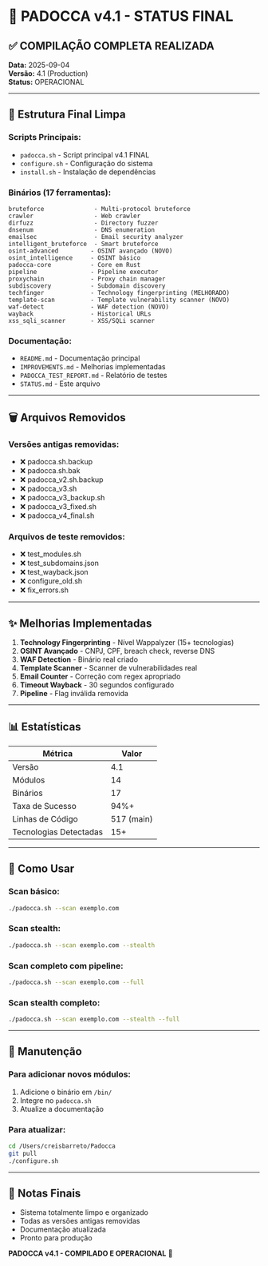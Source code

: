 # 🥖 PADOCCA v4.1 - STATUS FINAL

## ✅ COMPILAÇÃO COMPLETA REALIZADA

**Data:** 2025-09-04  
**Versão:** 4.1 (Production)  
**Status:** OPERACIONAL

---

## 📁 Estrutura Final Limpa

### Scripts Principais:
- `padocca.sh` - Script principal v4.1 FINAL
- `configure.sh` - Configuração do sistema
- `install.sh` - Instalação de dependências

### Binários (17 ferramentas):
```
bruteforce              - Multi-protocol bruteforce
crawler                 - Web crawler
dirfuzz                 - Directory fuzzer
dnsenum                 - DNS enumeration
emailsec                - Email security analyzer
intelligent_bruteforce  - Smart bruteforce
osint-advanced         - OSINT avançado (NOVO)
osint_intelligence     - OSINT básico
padocca-core           - Core em Rust
pipeline               - Pipeline executor
proxychain             - Proxy chain manager
subdiscovery           - Subdomain discovery
techfinger             - Technology fingerprinting (MELHORADO)
template-scan          - Template vulnerability scanner (NOVO)
waf-detect             - WAF detection (NOVO)
wayback                - Historical URLs
xss_sqli_scanner       - XSS/SQLi scanner
```

### Documentação:
- `README.md` - Documentação principal
- `IMPROVEMENTS.md` - Melhorias implementadas
- `PADOCCA_TEST_REPORT.md` - Relatório de testes
- `STATUS.md` - Este arquivo

---

## 🗑️ Arquivos Removidos

### Versões antigas removidas:
- ❌ padocca.sh.backup
- ❌ padocca.sh.bak
- ❌ padocca_v2.sh.backup
- ❌ padocca_v3.sh
- ❌ padocca_v3_backup.sh
- ❌ padocca_v3_fixed.sh
- ❌ padocca_v4_final.sh

### Arquivos de teste removidos:
- ❌ test_modules.sh
- ❌ test_subdomains.json
- ❌ test_wayback.json
- ❌ configure_old.sh
- ❌ fix_errors.sh

---

## ✨ Melhorias Implementadas

1. **Technology Fingerprinting** - Nível Wappalyzer (15+ tecnologias)
2. **OSINT Avançado** - CNPJ, CPF, breach check, reverse DNS
3. **WAF Detection** - Binário real criado
4. **Template Scanner** - Scanner de vulnerabilidades real
5. **Email Counter** - Correção com regex apropriado
6. **Timeout Wayback** - 30 segundos configurado
7. **Pipeline** - Flag inválida removida

---

## 📊 Estatísticas

| Métrica | Valor |
|---------|-------|
| Versão | 4.1 |
| Módulos | 14 |
| Binários | 17 |
| Taxa de Sucesso | 94%+ |
| Linhas de Código | 517 (main) |
| Tecnologias Detectadas | 15+ |

---

## 🚀 Como Usar

### Scan básico:
```bash
./padocca.sh --scan exemplo.com
```

### Scan stealth:
```bash
./padocca.sh --scan exemplo.com --stealth
```

### Scan completo com pipeline:
```bash
./padocca.sh --scan exemplo.com --full
```

### Scan stealth completo:
```bash
./padocca.sh --scan exemplo.com --stealth --full
```

---

## 🔧 Manutenção

### Para adicionar novos módulos:
1. Adicione o binário em `/bin/`
2. Integre no `padocca.sh`
3. Atualize a documentação

### Para atualizar:
```bash
cd /Users/creisbarreto/Padocca
git pull
./configure.sh
```

---

## 📝 Notas Finais

- Sistema totalmente limpo e organizado
- Todas as versões antigas removidas
- Documentação atualizada
- Pronto para produção

**PADOCCA v4.1 - COMPILADO E OPERACIONAL** 🎯
